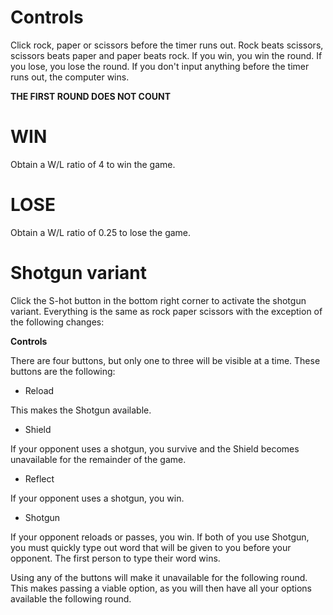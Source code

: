 # Controls
Click rock, paper or scissors before the timer runs out. Rock beats scissors, scissors beats paper and paper beats rock. If you win, you win the round. If you lose, you lose the round. If you don't input anything before the timer runs out, the computer wins.

**THE FIRST ROUND DOES NOT COUNT**

# WIN
Obtain a W/L ratio of 4 to win the game.

# LOSE
Obtain a W/L ratio of 0.25 to lose the game.

# Shotgun variant
Click the S-hot button in the bottom right corner to activate the shotgun variant. Everything is the same as rock paper scissors with the exception of the following changes:

**Controls**

There are four buttons, but only one to three will be visible at a time. These buttons are the following:

- Reload

This makes the Shotgun available.
- Shield

If your opponent uses a shotgun, you survive and the Shield becomes unavailable for the remainder of the game.
- Reflect

If your opponent uses a shotgun, you win.
- Shotgun

If your opponent reloads or passes, you win. If both of you use Shotgun, you must quickly type out word that will be given to you before your opponent. The first person to type their word wins.

Using any of the buttons will make it unavailable for the following round. This makes passing a viable option, as you will then have all your options available the following round.

